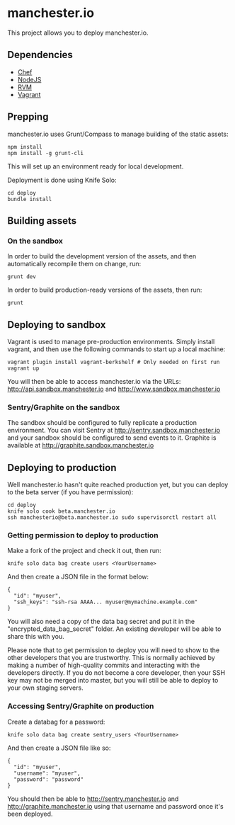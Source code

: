 manchester.io
=============

This project allows you to deploy manchester.io.

Dependencies
------------

* [Chef](https://downloads.chef.io/chef-dk/)
* [NodeJS](http://nodejs.org/)
* [RVM](https://rvm.io/)
* [Vagrant](http://vagrantup.com/)

Prepping
--------

manchester.io uses Grunt/Compass to manage building of the static assets:

    npm install
    npm install -g grunt-cli

This will set up an environment ready for local development.

Deployment is done using Knife Solo:

    cd deploy
    bundle install

Building assets
---------------

### On the sandbox ###

In order to build the development version of the assets, and then automatically recompile them on change, run:

    grunt dev

In order to build production-ready versions of the assets, then run:

    grunt

Deploying to sandbox
--------------------

Vagrant is used to manage pre-production environments. Simply install vagrant, and then use the following commands
to start up a local machine:

    vagrant plugin install vagrant-berkshelf # Only needed on first run
    vagrant up

You will then be able to access manchester.io via the URLs: http://api.sandbox.manchester.io and http://www.sandbox.manchester.io

### Sentry/Graphite on the sandbox ###

The sandbox should be configured to fully replicate a production environment. You can visit Sentry at
http://sentry.sandbox.manchester.io and your sandbox should be configured to send events to it. Graphite is available at
http://graphite.sandbox.manchester.io

Deploying to production
-----------------------

Well manchester.io hasn't quite reached production yet, but you can deploy to the beta server (if you have permission):

    cd deploy
    knife solo cook beta.manchester.io
    ssh manchesterio@beta.manchester.io sudo supervisorctl restart all

### Getting permission to deploy to production ###

Make a fork of the project and check it out, then run:

    knife solo data bag create users <YourUsername>

And then create a JSON file in the format below:

    {
      "id": "myuser",
      "ssh_keys": "ssh-rsa AAAA... myuser@mymachine.example.com"
    }

You will also need a copy of the data bag secret and put it in the "encrypted_data_bag_secret" folder. An existing
developer will be able to share this with you.

Please note that to get permission to deploy you will need to show to the other developers that you are trustworthy.
This is normally achieved by making a number of high-quality commits and interacting with the developers directly. If
you do not become a core developer, then your SSH key may not be merged into master, but you will still be able to
deploy to your own staging servers.

### Accessing Sentry/Graphite on production ###

Create a databag for a password:

    knife solo data bag create sentry_users <YourUsername>

And then create a JSON file like so:

    {
      "id": "myuser",
      "username": "myuser",
      "password": "password"
    }

You should then be able to http://sentry.manchester.io and http://graphite.manchester.io using that username and
password once it's been deployed.
